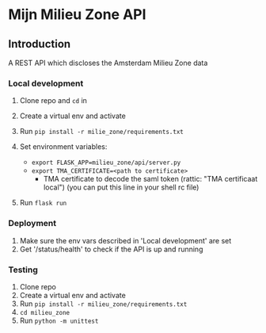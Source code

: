 # Mijn Milieu Zone API

## Introduction

A REST API which discloses the Amsterdam Milieu Zone data



### Local development

1. Clone repo and `cd` in
2. Create a virtual env and activate
3. Run `pip install -r milie_zone/requirements.txt`
4. Set environment variables:
   - `export FLASK_APP=milieu_zone/api/server.py`
   - `export TMA_CERTIFICATE=<path to certificate>`
      - TMA certificate to decode the saml token (rattic: "TMA certificaat local")
        (you can put this line in your shell rc file)
    
5. Run `flask run`

### Deployment

1. Make sure the env vars described in 'Local development' are set
2. Get '/status/health' to check if the API is up and running

### Testing

1. Clone repo
2. Create a virtual env and activate
3. Run `pip install -r milieu_zone/requirements.txt`
4. `cd milieu_zone`
5. Run `python -m unittest`
